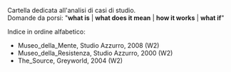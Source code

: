 Cartella dedicata all'analisi di casi di studio.  
Domande da porsi: "**what is** | **what does it mean** | **how it works** | **what if**"  

Indice in ordine alfabetico:  
* Museo_della_Mente, Studio Azzurro, 2008 (W2)  
* Museo_della_Resistenza, Studio Azzurro, 2000 (W2)  
* The_Source, Greyworld, 2004 (W2)

